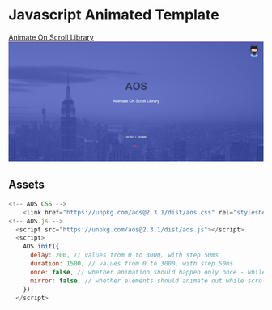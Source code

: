 # Javascript Animated Template
[Animate On Scroll Library](https://michalsnik.github.io/aos/)
![alt text][image]
## Assets
```javascript
<!-- AOS CSS -->
    <link href="https://unpkg.com/aos@2.3.1/dist/aos.css" rel="stylesheet" />
<!-- AOS.js -->
  <script src="https://unpkg.com/aos@2.3.1/dist/aos.js"></script>
  <script>
    AOS.init({
      delay: 200, // values from 0 to 3000, with step 50ms
      duration: 1500, // values from 0 to 3000, with step 50ms
      once: false, // whether animation should happen only once - while scrolling down
      mirror: false, // whether elements should animate out while scrolling past them
    });
  </script>
```
[image]: https://github.com/yourwpmadesimple/javascript-animated-template/blob/master/AOS_Capture.png "AOS Capture"